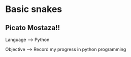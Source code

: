 # Basic snakes


## Picato Mostaza!!
Language --> Python

Objective --> Record my progress in python programming
